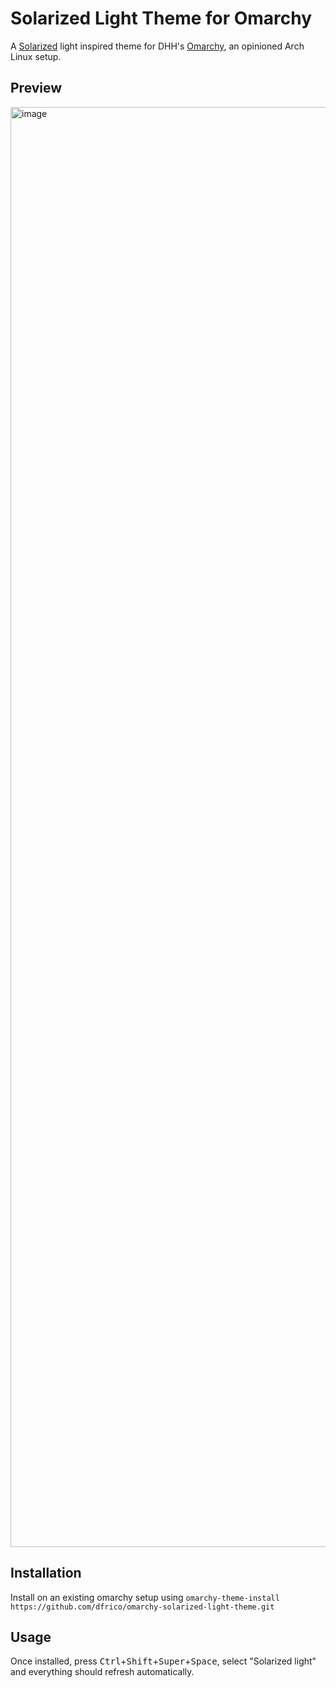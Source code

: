 # Solarized Light Theme for Omarchy
A [Solarized](https://ethanschoonover.com/solarized/) light inspired theme for DHH's [Omarchy](https://omarchy.org), an opinioned Arch Linux setup.

## Preview
<img width="4096" height="2304" alt="image" src="https://github.com/user-attachments/assets/bcc29b73-62f6-4dd6-935b-05ca39985994" />

## Installation
Install on an existing omarchy setup using `omarchy-theme-install https://github.com/dfrico/omarchy-solarized-light-theme.git`

## Usage
Once installed, press <kbd>Ctrl</kbd>+<kbd>Shift</kbd>+<kbd>Super</kbd>+<kbd>Space</kbd>, select "Solarized light" and everything should refresh automatically.
